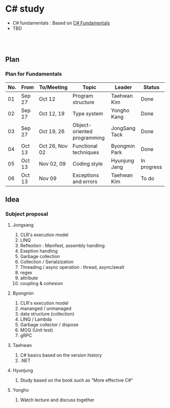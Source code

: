 # C# study

- C# fundamentals : Based on [C# Fundamentals](https://learn.microsoft.com/en-us/dotnet/csharp/)
- TBD
<br>
<br>

## Plan

### Plan for Fundamentals

| No. | From | To/Meeting | Topic | Leader | Status |
|---|---|---|---|---|---|
| 01 | Sep 27 | Oct 12 | Program structure | Taehwan Kim | Done |
| 02 | Sep 27 | Oct 12, 19 | Type system | Yongho Kang | Done |
| 03 | Sep 27 | Oct 19, 26 | Object-oriented programming | JongSang Tack | Done |
| 04 | Oct 13 | Oct 26, Nov 02 | Functional techniques | Byongmin Park | Done |
| 05 | Oct 13 | Nov 02, 09 | Coding style | Hyunjung Jang | In progress |
| 06 | Oct 13 | Nov 09 | Exceptions and errors | Taehwan Kim | To do |

## Idea

### Subject proposal

1. Jongsang
   1. CLR's execution model
   1. LINQ
   1. Reflextion : Manifest, assembly handling
   1. Exeption handling
   1. Garbage collection
   1. Collection / Serialzization
   1. Threading / async operation : thread, async/await
   1. regex
   1. attribute
   1. coupling & cohesion

1. Byongmin
   1. CLR's execution model
   1. mananged / unmanaged
   1. data structure (collection)
   1. LINQ / Lambda
   1. Garbage collector / dispose
   1. MOQ (Unit test)
   1. gRPC

1. Taehwan
   1. C# basics based on the version history
   1. .NET

1. Hyunjung
   1. Study based on the book such as "More effective C#"

1. Yongho
   1. Watch lecture and discuss together








